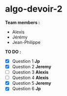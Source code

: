 # algo-devoir-2  

**Team members :**  
- Alexis  
- Jérémy  
- Jean-Philippe  

**TO DO :**  
- [x]  Question 1  **Jp**
- [x]  Question 2  **Jeremy**
- [ ]  Question 3  **Alexis**  
- [ ]  Question 4  **Alexis**  
- [x]  Question 5  **Jeremy**
- [x]  Question 6  **Jp**
